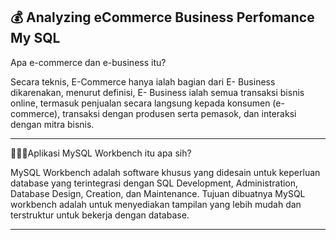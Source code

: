 💰 Analyzing  eCommerce Business Perfomance My SQL
--------------------------------------------------------------------------------------------------------------------------------------------------------------------------------
Apa e-commerce dan e-business itu?

Secara teknis, E-Commerce hanya ialah bagian dari E- Business dikarenakan, menurut definisi, E- Business ialah semua transaksi bisnis online, termasuk penjualan secara langsung kepada konsumen (e- commerce), transaksi dengan produsen serta pemasok, dan interaksi dengan mitra bisnis.

--------------------------------------------------------------------------------------------------------------------------------------------------------------------------------
👩🏻‍💻Aplikasi MySQL Workbench itu apa sih?

MySQL Workbench adalah software khusus yang didesain untuk keperluan database yang terintegrasi dengan SQL Development, Administration, Database Design, Creation, dan Maintenance. Tujuan dibuatnya MySQL workbench adalah untuk menyediakan tampilan yang lebih mudah dan terstruktur untuk bekerja dengan database.

-----------------------------------------------------------------------------------------------------------------------------------------------------------------------------


